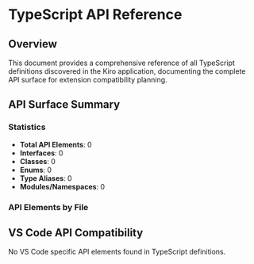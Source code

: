 # TypeScript API Reference

## Overview

This document provides a comprehensive reference of all TypeScript definitions discovered in the Kiro application, documenting the complete API surface for extension compatibility planning.

## API Surface Summary

### Statistics

- **Total API Elements**: 0
- **Interfaces**: 0
- **Classes**: 0
- **Enums**: 0
- **Type Aliases**: 0
- **Modules/Namespaces**: 0

### API Elements by File

## VS Code API Compatibility

No VS Code specific API elements found in TypeScript definitions.

